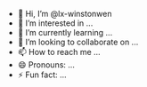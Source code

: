 - 👋 Hi, I’m @lx-winstonwen
- 👀 I’m interested in ...
- 🌱 I’m currently learning ...
- 💞️ I’m looking to collaborate on ...
- 📫 How to reach me ...
- 😄 Pronouns: ...
- ⚡ Fun fact: ...

<!---
lx-winstonwen/lx-winstonwen is a ✨ special ✨ repository because its `README.md` (this file) appears on your GitHub profile.
You can click the Preview link to take a look at your changes.
--->
